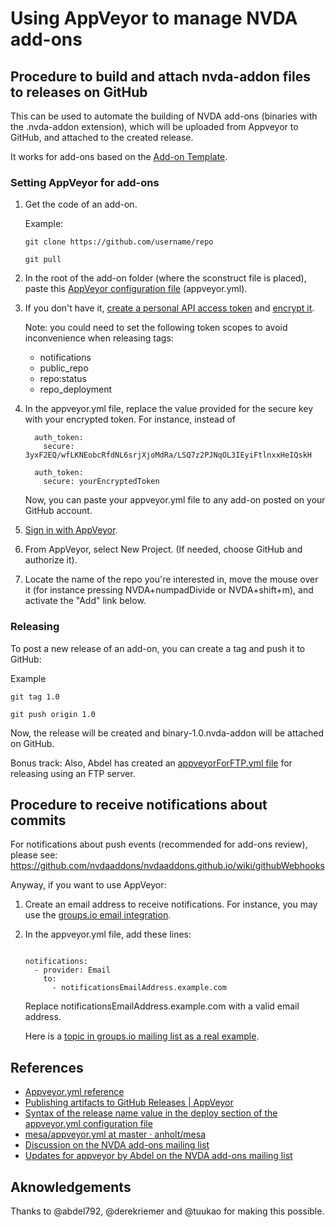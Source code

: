 # Using AppVeyor to manage NVDA add-ons 

## Procedure to build and attach nvda-addon files to releases on GitHub

This can be used to automate the building of NVDA add-ons (binaries with the .nvda-addon extension), which will be uploaded from Appveyor to GitHub, and attached to the created release.

It works for add-ons based on the [Add-on Template](https://github.com/nvdaaddons/addontemplate).

### Setting AppVeyor for add-ons

1. Get the code of an add-on.

	Example:

	```
	git clone https://github.com/username/repo

	git pull
	```
2. In the root of the add-on folder (where the sconstruct file is placed), paste this [AppVeyor configuration file](https://gist.github.com/nvdaes/a486e45b98566d530688f6da9ce75f84/raw/d05b620185a58327b39da1215cf3c13c01249031/appveyor.yml) (appveyor.yml).

3. If you don't have it, [create a personal API access token](https://github.com/settings/tokens) and [encrypt it](https://ci.appveyor.com/tools/encrypt).

	Note: you could need to set the following token scopes to avoid  inconvenience when releasing tags:

	- notifications
	- public_repo
	- repo:status
	- repo_deployment

4. In the appveyor.yml file, replace the value provided for the secure key with your encrypted token. For instance, instead of

	```
	  auth_token:
	    secure: 3yxF2EQ/wfLKNEobcRfdNL6srjXjoMdRa/LSQ7z2PJNqOL3IEyiFtlnxxHeIQskH
	```

	```
	  auth_token:
	    secure: yourEncryptedToken
	```

	Now, you can paste your appveyor.yml file to any add-on posted on your GitHub account.

5. [Sign in with AppVeyor](https://www.appveyor.com/).

6. From AppVeyor, select New Project. (If needed, choose GitHub and authorize it).

7. Locate the name of the repo you're interested in, move the mouse over it (for instance pressing NVDA+numpadDivide or NVDA+shift+m), and activate the "Add" link below.

### Releasing

To post a new release of an add-on, you can create a tag and push it to GitHub:

Example

```
git tag 1.0

git push origin 1.0
```

Now, the release will be created and binary-1.0.nvda-addon will be attached on GitHub.

Bonus track: Also, Abdel has created an [appveyorForFTP.yml file](https://gist.githubusercontent.com/nvdaes/a486e45b98566d530688f6da9ce75f84/raw/46236e04b02de117f9edbb30aaf626692116b6c3/appveyorForFTP.yml) for releasing using an FTP server.


## Procedure to receive notifications about commits

For notifications about push events (recommended for add-ons review), please see:
https://github.com/nvdaaddons/nvdaaddons.github.io/wiki/githubWebhooks

Anyway, if you want to use AppVeyor: 

1. Create an email address to receive notifications. For instance, you may use the [groups.io email integration](https://groups.io/static/features).

2. In the appveyor.yml file, add these lines:

	```

	notifications:
	  - provider: Email
	    to:
	      - notificationsEmailAddress.example.com

	```

	Replace notificationsEmailAddress.example.com with a valid email address.

	Here is a [topic in groups.io mailing list as a real example](https://nvdaes.groups.io/g/NVDAADDONSCOMMITS/topic/build_completed/27377767).

## References

- [Appveyor.yml reference](https://www.appveyor.com/docs/appveyor-yml/)
- [Publishing artifacts to GitHub Releases | AppVeyor](https://www.appveyor.com/docs/deployment/github/#configuring-in-appveyoryml)
- [Syntax of the release name value in the deploy section of the appveyor.yml configuration file](http://help.appveyor.com/discussions/questions/9221-syntax-of-the-release-name-value-in-the-deploy-section-of-the-appveyoryml-configuration-file)
- [mesa/appveyor.yml at master · anholt/mesa](https://github.com/anholt/mesa/blob/master/appveyor.yml)
- [Discussion on the NVDA add-ons mailing list](https://nvda-addons.groups.io/g/nvda-addons/topic/6220467)
- [Updates for appveyor by Abdel on the NVDA add-ons mailing list](https://nvda-addons.groups.io/g/nvda-addons/topic/31686195#7943)

## Aknowledgements

Thanks to @abdel792, @derekriemer and @tuukao for making this possible.
